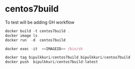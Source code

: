 # centos7build

To test
will be adding GH workflow
```javascript
docker build -t centos7build .
docker image ls
docker run  -d  centos7build

docker exec -it  <<IMAGEID>> /bin/sh

docker tag bipulkkuri/centos7build bipulkkuri/centos7build
docker push  bipulkkuri/centos7build:latest
```
